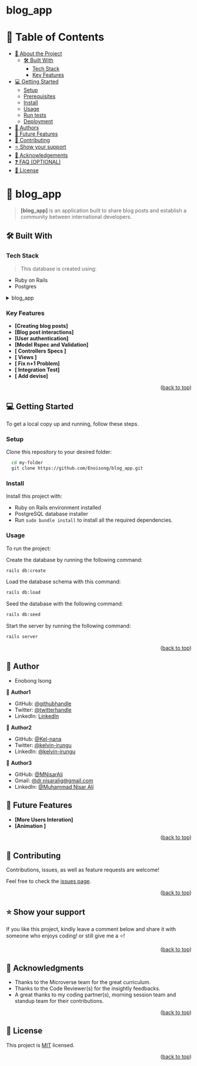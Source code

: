   # blog_app
  
  <a name="readme-top"></a>
 # 📗 Table of Contents
- [📖 About the Project](#aboVut-project)
  - [🛠 Built With](#built-with)
    - [Tech Stack](#tech-stack) 
    - [Key Features](#key-features) 
- [💻 Getting Started](#getting-started)
  - [Setup](#setup)
  - [Prerequisites](#prerequisites)
  - [Install](#install)
  - [Usage](#usage)
  - [Run tests](#run-tests)
  - [Deployment](#triangular_flag_on_post-deployment)
- [👥 Authors](#authors)
- [🔭 Future Features](#future-features)
- [🤝 Contributing](#contributing)
- [⭐️ Show your support](#support)
- [🙏 Acknowledgements](#acknowledgements)
- [❓ FAQ (OPTIONAL)](#faq)
- [📝 License](#license)

<!-- PROJECT DESCRIPTION -->
# 📖 blog_app <a name="about-project"></a> 

> **[blog_app]** is an application built to share blog posts and establish a community between international developers.
 
## 🛠 Built With <a name="built-with"></a>
 ### Tech Stack <a name="tech-stack"></a>

 > This database is created using:
  - Ruby on Rails
  - Postgres

 <details>
 <summary>blog_app</summary>
 <ul>
 <li><a href="https://www.postgresql.org/">PostgreSQL</a><li>
 </ul>
 </details>

 ### Key Features <a name="key-features"></a>
 
  - **[Creating blog posts]**
  - **[Blog post interactions]**
  - **[User authentication]**
  - **[Model Rspec and Validation]**  
  - **[ Controllers Specs ]**
  - **[ Views ]**
  - **[ Fix n+1 Problem]**
  - **[ Integration Test]**
   - **[ Add devise]**
   
  
  <p align="right">(<a href="#readme-top">back to top</a>)</p>

 <!-- GETTING STARTED -->

## 💻 Getting Started <a name="getting-started"></a>

To get a local copy up and running, follow these steps.

### Setup

Clone this repository to your desired folder:

```sh
  cd my-folder
  git clone https://github.com/Enoisong/blog_app.git
```

### Install

Install this project with:
- Ruby on Rails environment installed
- PostgreSQL database installer
- Run `sudo bundle install` to install all the required dependencies.

### Usage

To run the project:

Create the database by running the following command:

```sh
rails db:create
```

Load the database schema with this command:

```sh
rails db:load
```

Seed the database with the following command:

```sh
rails db:seed
```

Start the server by running the following command:

```sh
rails server
```
<p align="right">(<a href="#readme-top">back to top</a>)</p>

<!-- AUTHORS -->
## 👥 Author <a name="author"></a> 
- Enobong Isong
 
👤 **Author1**
- GitHub: [@githubhandle](https://github.com/Enoisong)
- Twitter: [@twitterhandle](https://twitter.com/Enobongmisong)
- LinkedIn: [LinkedIn](https://www.linkedin.com/in/enobong-isong/)


👤 **Author2**
- GitHub: [@Kel-nana](https://github.com/Kel-nana) 
- Twitter: [@kelvin-irungu](https://twitter.com/home)
- LinkedIn: [@kelvin-irungu](https://www.linkedin.com/in/kelvin-irungu-838923249/)

👤 **Author3**
- GitHub: [@MNisarAli](https://github.com/MNisarAli)
- Gmail: [@dr.nisaralig@gmail.com](mailto:dr.nisaralig@gmail.com)
- LinkedIn: [@Muhammad Nisar Ali](https://www.linkedin.com/in/muhammad-nisar-ali)


## 🔭 Future Features <a name="future-features"></a> 
 
- **[More Users Interation]**
- **[Animation ]**

 
<p align="right">(<a href="#readme-top">back to top</a>)</p>

<!-- CONTRIBUTING -->

## 🤝 Contributing <a name="contributing"></a>

Contributions, issues, as well as feature requests are welcome!

Feel free to check the [issues page](../../issues/).

<p align="right">(<a href="#readme-top">back to top</a>)</p>

<!-- SUPPORT -->
## ⭐️ Show your support <a name="support"></a>

If you like this project, kindly leave a comment below and share it with
someone who enjoys coding! or still give me a ⭐️!

<p align="right">(<a href="#readme-top">back to top</a>)</p>

<!-- ACKNOWLEDGEMENTS -->
## 🙏 Acknowledgments <a name="acknowledgements"></a>
 
-	Thanks to the Microverse team for the great curriculum.
-	Thanks to the Code Reviewer(s) for the insightly feedbacks.
-	A great thanks to my coding partner(s), morning session team 
    and standup team for their contributions.

<p align="right">(<a href="#readme-top">back to top</a>)</p>
 
## 📝 License <a name="license"></a> 

This project is [MIT](./MIT.md) licensed.

<p align="right">(<a href="#readme-top">back to top</a>)</p>
